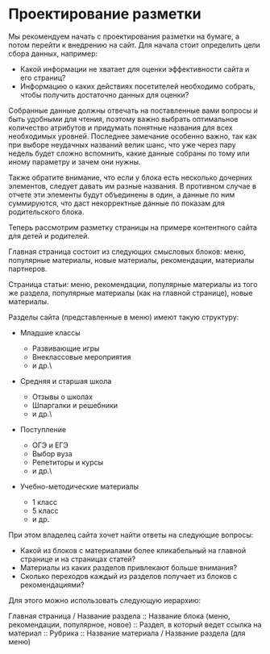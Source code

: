 # Проектирование разметки

Мы рекомендуем начать с проектирования разметки на бумаге, а потом перейти к внедрению на сайт. Для начала стоит определить цели сбора данных, например:

* Какой информации не хватает для оценки эффективности сайта и его страниц?&#x20;
* Информацию о каких действиях посетителей необходимо собрать, чтобы получить достаточно данных для оценки?&#x20;

Собранные данные должны отвечать на поставленные вами вопросы и быть удобными для чтения, поэтому важно выбрать оптимальное количество атрибутов и придумать понятные названия для всех необходимых уровней. Последнее замечание особенно важно, так как при выборе неудачных названий велик шанс, что уже через пару недель будет сложно вспомнить, какие данные собраны по тому или иному параметру и зачем они нужны.

Также обратите внимание, что если у блока есть несколько дочерних элементов, следует давать им разные названия. В противном случае в отчете эти элементы будут объединены в один, а данные по ним суммируются, что даст некорректные данные по показам для родительского блока.

Теперь рассмотрим разметку страницы на примере контентного сайта для детей и родителей.

Главная страница состоит из следующих смысловых блоков: меню, популярные материалы, новые материалы, рекомендации, материалы партнеров.&#x20;

Страница статьи: меню, рекомендации, популярные материалы из того же раздела, популярные материалы (как на главной странице), новые материалы.&#x20;

Разделы сайта (представленные в меню) имеют такую структуру:

* Младшие классы
  * Развивающие игры
  * Внеклассовые мероприятия
  * и др.\

* Средняя и старшая школа
  * Отзывы о школах
  * Шпаргалки и решебники
  * и др.\

* Поступление
  * ОГЭ и ЕГЭ
  * Выбор вуза
  * Репетиторы и курсы
  * и др.\

* Учебно-методические материалы
  * 1 класс
  * 5 класс
  * и др.

При этом владелец сайта хочет найти ответы на следующие вопросы:

* Какой из блоков с материалами более кликабельный на главной странице и на страницах статей?&#x20;
* Материалы из каких разделов привлекают больше внимания?&#x20;
* Сколько переходов каждый из разделов получает из блоков с рекомендациями?&#x20;

Для этого можно использовать следующую иерархию:&#x20;

Главная страница / Название раздела :: Название блока (меню, рекомендации, популярное, новое) :: Раздел, в который ведет ссылка на материал :: Рубрика :: Название материала / Название раздела (для меню)
